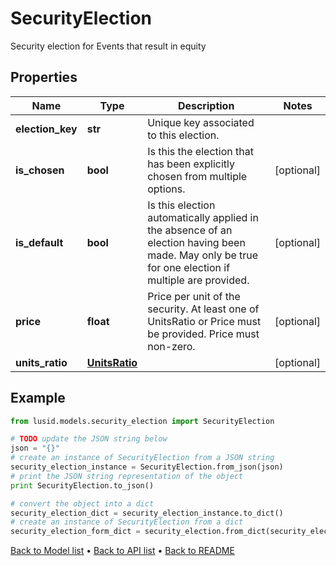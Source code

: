# SecurityElection

Security election for Events that result in equity

## Properties
Name | Type | Description | Notes
------------ | ------------- | ------------- | -------------
**election_key** | **str** | Unique key associated to this election. | 
**is_chosen** | **bool** | Is this the election that has been explicitly chosen from multiple options. | [optional] 
**is_default** | **bool** | Is this election automatically applied in the absence of an election having been made.  May only be true for one election if multiple are provided. | [optional] 
**price** | **float** | Price per unit of the security. At least one of UnitsRatio or Price must be provided.  Price must non-zero. | [optional] 
**units_ratio** | [**UnitsRatio**](UnitsRatio.md) |  | [optional] 

## Example

```python
from lusid.models.security_election import SecurityElection

# TODO update the JSON string below
json = "{}"
# create an instance of SecurityElection from a JSON string
security_election_instance = SecurityElection.from_json(json)
# print the JSON string representation of the object
print SecurityElection.to_json()

# convert the object into a dict
security_election_dict = security_election_instance.to_dict()
# create an instance of SecurityElection from a dict
security_election_form_dict = security_election.from_dict(security_election_dict)
```
[Back to Model list](../README.md#documentation-for-models) &#8226; [Back to API list](../README.md#documentation-for-api-endpoints) &#8226; [Back to README](../README.md)



